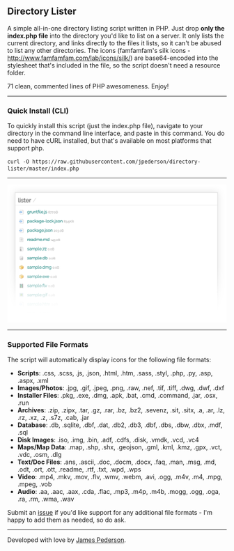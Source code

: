 ## Directory Lister

A simple all-in-one directory listing script written in PHP. Just drop **only the index.php file** into the directory you'd like to list on a server. It only lists the current directory, and links directly to the files it lists, so it can't be abused to list any other directories. The icons (famfamfam's silk icons - http://www.famfamfam.com/lab/icons/silk/) are base64-encoded into the stylesheet that's included in the file, so the script doesn't need a resource folder. 

71 clean, commented lines of PHP awesomeness. Enjoy!

*****

### Quick Install (CLI)
To quickly install this script (just the index.php file), navigate to your directory in the command line interface, and paste in this command. You do need to have cURL installed, but that's available on most platforms that support php.

```
curl -O https://raw.githubusercontent.com/jpederson/directory-lister/master/index.php
```

*****

![Screenshot of Directory Lister](https://raw.githubusercontent.com/jpederson/directory-lister/master/screenshot.png)

*****

### Supported File Formats
The script will automatically display icons for the following file formats:

- **Scripts**: .css, .scss, .js, .json, .html, .htm, .sass, .styl, .php, .py, .asp, .aspx, .xml
- **Images/Photos**: .jpg, .gif, .jpeg, .png, .raw, .nef, .tif, .tiff, .dwg, .dwf, .dxf
- **Installer Files**: .pkg, .exe, .dmg, .apk, .bat, .cmd, .command, .jar, .osx, .run
- **Archives**: .zip, .zipx, .tar, .gz, .rar, .bz, .bz2, .sevenz, .sit, .sitx, .a, .ar, .lz, .rz, .xz, .z, .s7z, .cab, .jar
- **Database**: .db, .sqlite, .dbf, .dat, .db2, .db3, .dbf, .dbs, .dbw, .dbx, .mdf, .sql
- **Disk Images**: .iso, .img, .bin, .adf, .cdfs, .disk, .vmdk, .vcd, .vc4
- **Maps/Map Data**: .map, .shp, .shx, .geojson, .gml, .kml, .kmz, .gpx, .vct, .vdc, .osm, .dlg
- **Text/Doc Files**: .ans, .ascii, .doc, .docm, .docx, .faq, .man, .msg, .md, .odt, .ort, .ott, .readme, .rtf, .txt, .wpd, .wps
- **Video**: .mp4, .mkv, .mov, .flv, .wmv, .webm, .avi, .ogg, .m4v, .m4, .mpg, .mpeg, .vob
- **Audio**: .aa, .aac, .aax, .cda, .flac, .mp3, .m4p, .m4b, .mogg, .ogg, .oga, .ra, .rm, .wma, .wav

Submit an [issue](https://github.com/jpederson/directory-lister/issues) if you'd like support for any additional file formats - I'm happy to add them as needed, so do ask.

*****

Developed with love by [James Pederson](https://jpederson.com).